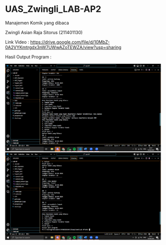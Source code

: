 # UAS_Zwingli_LAB-AP2
Manajemen Komik yang dibaca


Zwingli Asian Raja Sitorus (211401130)

Link Video : https://drive.google.com/file/d/10MbZ-0A2VYKmtrgdx3nW7UWwAZoTEWZA/view?usp=sharing


Hasil Output Program :

![Output1](https://github.com/ZwingliRaja/UAS_Zwingli_LAB-AP2/blob/d8735a8b8714452e627d0c8f35f68e68c5e1bafa/Output%20(1).png)
![Output2](https://github.com/ZwingliRaja/UAS_Zwingli_LAB-AP2/blob/5ae5d3d90a8198ddaa392ce2ba1169ad86434692/Output%20(2).png)
